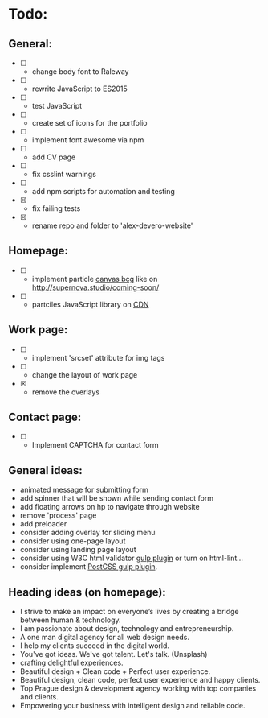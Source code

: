 # Todo:
## General:
- [ ] - change body font to Raleway
- [ ] - rewrite JavaScript to ES2015
- [ ] - test JavaScript
- [ ] - create set of icons for the portfolio
- [ ] - implement font awesome via npm
- [ ] - add CV page
- [ ] - fix csslint warnings
- [ ] - add npm scripts for automation and testing
- [x] - fix failing tests
- [x] - rename repo and folder to 'alex-devero-website'

## Homepage:
- [ ] - implement particle [canvas bcg](https://github.com/jnicol/particleground) like on http://supernova.studio/coming-soon/
- [ ] - partciles JavaScript library on [CDN](https://cdnjs.com/libraries/particles.js)

## Work page:
- [ ] - implement 'srcset' attribute for img tags
- [ ] - change the layout of work page
- [x] - remove the overlays

## Contact page:
- [ ] - Implement CAPTCHA for contact form

## General ideas:
- animated message for submitting form
- add spinner that will be shown while sending contact form
- add floating arrows on hp to navigate through website
- remove 'process' page
- add preloader
- consider adding overlay for sliding menu
- consider using one-page layout
- consider using landing page layout
- consider using W3C html validator [gulp plugin](https://www.npmjs.com/package/gulp-html-validator) or turn on html-lint...
- consider implement [PostCSS gulp plugin](https://github.com/postcss/gulp-postcss).

## Heading ideas (on homepage):
- I strive to make an impact on everyone’s lives by creating a bridge between human & technology.
- I am passionate about design, technology and entrepreneurship.
- A one man digital agency for all web design needs.
- I help my clients succeed in the digital world.
- You've got ideas. We've got talent. Let's talk. (Unsplash)
- crafting delightful experiences.
- Beautiful design + Clean code + Perfect user experience.
- Beautiful design, clean code, perfect user experience and happy clients.
- Top Prague design &amp; development agency working with top companies and clients.
- Empowering your business with intelligent design and reliable code.
